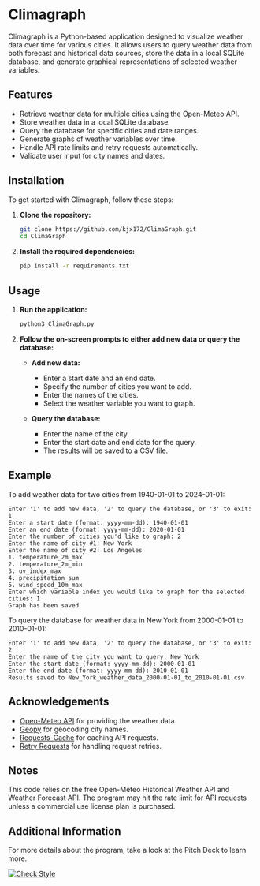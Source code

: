 # Climagraph

Climagraph is a Python-based application designed to visualize weather data over time for various cities. It allows users to query weather data from both forecast and historical data sources, store the data in a local SQLite database, and generate graphical representations of selected weather variables.

## Features

- Retrieve weather data for multiple cities using the Open-Meteo API.
- Store weather data in a local SQLite database.
- Query the database for specific cities and date ranges.
- Generate graphs of weather variables over time.
- Handle API rate limits and retry requests automatically.
- Validate user input for city names and dates.

## Installation

To get started with Climagraph, follow these steps:

1. **Clone the repository:**

    ```bash
    git clone https://github.com/kjx172/ClimaGraph.git
    cd ClimaGraph
    ```

2. **Install the required dependencies:**

    ```bash
    pip install -r requirements.txt
    ```

## Usage

1. **Run the application:**

    ```bash
    python3 ClimaGraph.py
    ```

2. **Follow the on-screen prompts to either add new data or query the database:**

    - **Add new data:** 
        - Enter a start date and an end date.
        - Specify the number of cities you want to add.
        - Enter the names of the cities.
        - Select the weather variable you want to graph.
        
    - **Query the database:** 
        - Enter the name of the city.
        - Enter the start date and end date for the query.
        - The results will be saved to a CSV file.

## Example

To add weather data for two cities from 1940-01-01 to 2024-01-01:

```plaintext
Enter '1' to add new data, '2' to query the database, or '3' to exit: 1
Enter a start date (format: yyyy-mm-dd): 1940-01-01
Enter an end date (format: yyyy-mm-dd): 2020-01-01
Enter the number of cities you'd like to graph: 2
Enter the name of city #1: New York
Enter the name of city #2: Los Angeles
1. temperature_2m_max
2. temperature_2m_min
3. uv_index_max
4. precipitation_sum
5. wind_speed_10m_max
Enter which variable index you would like to graph for the selected cities: 1
Graph has been saved
```

To query the database for weather data in New York from 2000-01-01 to 2010-01-01:

```plaintext
Enter '1' to add new data, '2' to query the database, or '3' to exit: 2
Enter the name of the city you want to query: New York
Enter the start date (format: yyyy-mm-dd): 2000-01-01
Enter the end date (format: yyyy-mm-dd): 2010-01-01
Results saved to New_York_weather_data_2000-01-01_to_2010-01-01.csv
```

## Acknowledgements

- [Open-Meteo API](https://open-meteo.com/) for providing the weather data.
- [Geopy](https://geopy.readthedocs.io/) for geocoding city names.
- [Requests-Cache](https://requests-cache.readthedocs.io/) for caching API requests.
- [Retry Requests](https://github.com/invl/retry) for handling request retries.

## Notes
This code relies on the free Open-Meteo Historical Weather API and Weather Forecast API.
The program may hit the rate limit for API requests unless a commercial use license plan is purchased.

## Additional Information
For more details about the program, take a look at the Pitch Deck to learn more.

[![Check Style](https://github.com/kjx172/ClimaGraph/actions/workflows/style_checker.yaml/badge.svg)](https://github.com/kjx172/ClimaGraph/actions/workflows/style_checker.yaml)

